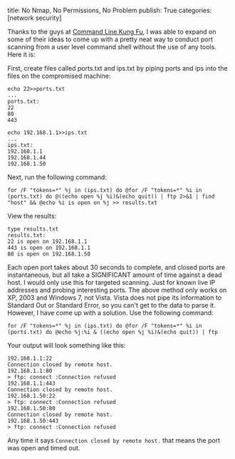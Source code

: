 title: No Nmap, No Permissions, No Problem
publish: True
categories: [network security]

Thanks to the guys at [Command Line Kung Fu](http://blog.commandlinekungfu.com/2010/04/episode-89-lets-scan-us-some-ports.html), I was able to expand on some of their ideas to come up with a pretty neat way to conduct port scanning from a user level command shell without the use of any tools. Here it is:

<!-- READMORE -->

First, create files called ports.txt and ips.txt by piping ports and ips into the files on the compromised machine:

``` text
echo 22>>ports.txt
...
ports.txt:
22
80
443

echo 192.168.1.1>>ips.txt
...
ips.txt:
192.168.1.1
192.168.1.44
192.168.1.50
```

Next, run the following command:

``` text
for /F "tokens=*" %j in (ips.txt) do @for /F "tokens=*" %i in (ports.txt) do @((echo open %j %i)&(echo quit)) | ftp 2>&1 | find "host" && @echo %i is open on %j >> results.txt
```

View the results:

``` text
type results.txt
results.txt:
22 is open on 192.168.1.1
443 is open on 192.168.1.1
80 is open on 192.168.1.50
```

Each open port takes about 30 seconds to complete, and closed ports are instantaneous, but all take a SIGNIFICANT amount of time against a dead host. I would only use this for targeted scanning. Just for known live IP addresses and probing interesting ports. The above method only works on XP, 2003 and Windows 7, not Vista. Vista does not pipe its information to Standard Out or Standard Error, so you can't get to the data to parse it. However, I have come up with a solution. Use the following command:

``` text
for /F "tokens=*" %j in (ips.txt) do @for /F "tokens=*" %i in (ports.txt) do @echo %j:%i & ((echo open %j %i)&(echo quit)) | ftp
```

Your output will look something like this:

``` text
192.168.1.1:22
Connection closed by remote host.
192.168.1.1:80
> ftp: connect :Connection refused
192.168.1.1:443
Connection closed by remote host.
192.168.1.50:22
> ftp: connect :Connection refused
192.168.1.50:80
Connection closed by remote host.
192.168.1.50:443
> ftp: connect :Connection refused
```

Any time it says `Connection closed by remote host.` that means the port was open and timed out.
